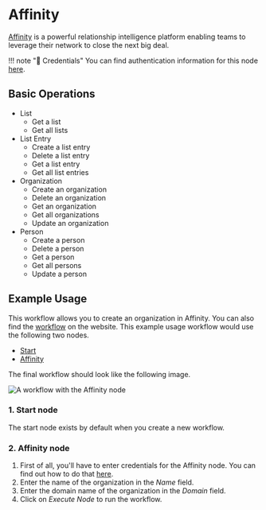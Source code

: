 # Affinity

[Affinity](https://www.affinity.co/) is a powerful relationship intelligence platform enabling teams to leverage their network to close the next big deal.

!!! note "🔑 Credentials"
    You can find authentication information for this node [here](/workflow/integrations/credentials/affinity/).


## Basic Operations

* List
    * Get a list
    * Get all lists
* List Entry
    * Create a list entry
    * Delete a list entry
    * Get a list entry
    * Get all list entries
* Organization
    * Create an organization
    * Delete an organization
    * Get an organization
    * Get all organizations
    * Update an organization
* Person
    * Create a person
    * Delete a person
    * Get a person
    * Get all persons
    * Update a person


## Example Usage

This workflow allows you to create an organization in Affinity. You can also find the [workflow](https://n8n.io/workflows/476) on the website. This example usage workflow would use the following two nodes.
- [Start](/workflow/integrations/core-nodes/workflow-nodes-base.start/)
- [Affinity]()

The final workflow should look like the following image.

![A workflow with the Affinity node](/_images/integrations/nodes/affinity/workflow.png)

### 1. Start node

The start node exists by default when you create a new workflow.

### 2. Affinity node

1. First of all, you'll have to enter credentials for the Affinity node. You can find out how to do that [here](/workflow/integrations/credentials/affinity/).
2. Enter the name of the organization in the *Name* field.
3. Enter the domain name of the organization in the *Domain* field.
4. Click on *Execute Node* to run the workflow.
